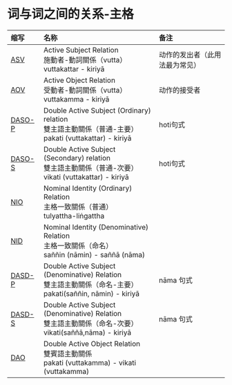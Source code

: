 # 词与词之间的关系-主格

| 缩写 | 名称 | 备注 |
| :--- | :--- | :--- |
| [ASV](nom-asv.md) | Active Subject Relation<br>施動者-動詞關係（vutta）<br>vuttakattar - kiriyā |动作的发出者（此用法最为常见）|
| [AOV](nom-aov.md) | Active Object Relation<br>受動者-動詞關係（vutta）<br>vuttakamma - kiriyā |动作的接受者|
| [DASO-P](nom-daso.md) | Double Active Subject \(Ordinary\) relation<br>雙主語主動關係（普通-主要）<br>pakati \(vuttakattar\) - kiriyā | hoti句式 |
| [DASO-S](nom-daso.md) | Double Active Subject \(Secondary\) relation<br>雙主語主動關係（普通-次要）<br>vikati \(vuttakattar\) - kiriyā | hoti句式 |
| [NIO](nom-nio.md) | Nominal Identity \(Ordinary\) Relation<br>主格一致關係（普通）<br>tulyattha-liṅgattha |  |
| [NID](nom-nid.md) | Nominal Identity \(Denominative\) Relation<br>主格一致關係（命名）<br>saññin \(nāmin\) - saññā \(nāma\) |  |
| [DASD-P](nom-dasd.md) | Double Active Subject \(Denominative\) Relation<br>雙主語主動關係（命名-主要）<br>pakati\(saññin, nāmin\) - kiriyā | nāma 句式 |
| [DASD-S](nom-dasd.md) | Double Active Subject \(Denominative\) Relation<br>雙主語主動關係（命名-次要）<br>vikati\(saññā,nāma\) - kiriyā | nāma 句式 |
| [DAO](nom-dao.md) | Double Active Object Relation<br>雙賓語主動關係<br>pakati \(vuttakamma\) - vikati \(vuttakamma\) |  |

